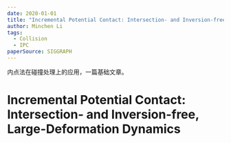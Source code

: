 ```yaml
---
date: 2020-01-01
title: "Incremental Potential Contact: Intersection- and Inversion-free, Large-Deformation Dynamics"
author: Minchen Li
tags:
  - Collision
  - IPC
paperSource: SIGGRAPH
---
```


内点法在碰撞处理上的应用，一篇基础文章。

<!-- more -->

# Incremental Potential Contact: Intersection- and Inversion-free, Large-Deformation Dynamics

